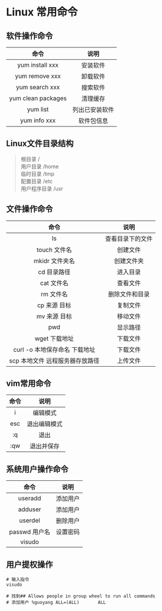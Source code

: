 # Linux 常用命令

## 软件操作命令

|命令|说明|
|:--:|:--:|
|yum install xxx|安装软件|
|yum remove xxx|卸载软件|
|yum search xxx|搜索软件|
|yum clean packages|清理缓存|
|yum list|列出已安装软件|
|yum info xxx|软件包信息|

## Linux文件目录结构

> 根目录 /  
> 用户目录 /home  
> 临时目录 /tmp  
> 配置目录 /etc  
> 用户程序目录 /usr  

## 文件操作命令

|命令|说明|
|:--:|:--:|
|ls|查看目录下的文件|
|touch 文件名|创建文件|
|mkidr 文件夹名|创建文件夹|
|cd 目录路径|进入目录|
|cat 文件名|查看文件|
|rm 文件名|删除文件和目录|
|cp 来源 目标|复制文件|
|mv 来源 目标|移动文件|
|pwd|显示路径|
|wget 下载地址|下载文件|
|curl -o 本地保存命名 下载地址|下载文件|
|scp 本地文件 远程服务器存放路径|上传文件|


## vim常用命令

|命令|说明|
|:--:|:--:|
|i|编辑模式|
|esc|退出编辑模式|
|:q|退出|
|:qw|退出并保存|

## 系统用户操作命令

|命令|说明|
|:--:|:--:|
|useradd|添加用户|
|adduser|添加用户|
|userdel|删除用户|
|passwd 用户名|设置密码|
|visudo||

## 用户提权操作

```
# 输入指令
visudo

# 找到## Allows people in group wheel to run all commands
# 添加用户 %guoyang ALL=(ALL)       ALL
```